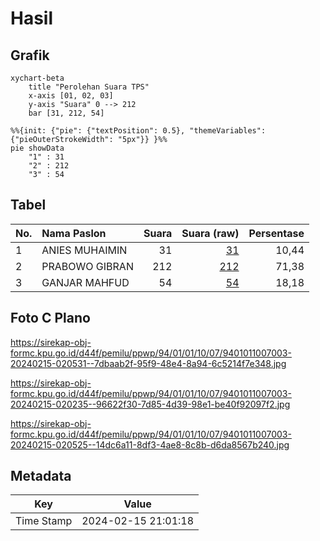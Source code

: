 # Hasil

## Grafik

```mermaid
xychart-beta
    title "Perolehan Suara TPS"
    x-axis [01, 02, 03]
    y-axis "Suara" 0 --> 212
    bar [31, 212, 54]
```

```mermaid
%%{init: {"pie": {"textPosition": 0.5}, "themeVariables": {"pieOuterStrokeWidth": "5px"}} }%%
pie showData
    "1" : 31
    "2" : 212
    "3" : 54
```

## Tabel

| No. | Nama Paslon    | Suara | Suara (raw) | Persentase |
|:--- |:-------------- | -----:| -----------:| ----------:|
| 1   | ANIES MUHAIMIN | 31    | [31][p-1]   | 10,44      |
| 2   | PRABOWO GIBRAN | 212   | [212][p-2]  | 71,38      |
| 3   | GANJAR MAHFUD  | 54    | [54][p-3]   | 18,18      |


[p-1]: https://github.com/gigit-pemilu/pemilu-2024-94-papua-tengah/blob/main/pilpres/hitung-suara/sub/94-papua-tengah/sub/01-nabire/sub/01-nabire/sub/1007-karang-mulia/sub/003-tps/sub/paslon-1.txt
[p-2]: https://github.com/gigit-pemilu/pemilu-2024-94-papua-tengah/blob/main/pilpres/hitung-suara/sub/94-papua-tengah/sub/01-nabire/sub/01-nabire/sub/1007-karang-mulia/sub/003-tps/sub/paslon-2.txt
[p-3]: https://github.com/gigit-pemilu/pemilu-2024-94-papua-tengah/blob/main/pilpres/hitung-suara/sub/94-papua-tengah/sub/01-nabire/sub/01-nabire/sub/1007-karang-mulia/sub/003-tps/sub/paslon-3.txt

## Foto C Plano

https://sirekap-obj-formc.kpu.go.id/d44f/pemilu/ppwp/94/01/01/10/07/9401011007003-20240215-020531--7dbaab2f-95f9-48e4-8a94-6c5214f7e348.jpg

https://sirekap-obj-formc.kpu.go.id/d44f/pemilu/ppwp/94/01/01/10/07/9401011007003-20240215-020235--96622f30-7d85-4d39-98e1-be40f92097f2.jpg

https://sirekap-obj-formc.kpu.go.id/d44f/pemilu/ppwp/94/01/01/10/07/9401011007003-20240215-020525--14dc6a11-8df3-4ae8-8c8b-d6da8567b240.jpg


## Metadata

| Key        | Value               |
| ---------- | ------------------- |
| Time Stamp | 2024-02-15 21:01:18 |



